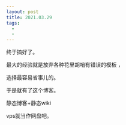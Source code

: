 ```yaml
---
layout: post
title: 2021.03.29
tags:
  - 
  - 
---
```


终于搞好了。

最大的经验就是放弃各种花里胡哨有错误的模板 ，

选择最容易省事儿的。

于是就有了这个博客。

静态博客+静态wiki

vps就当作网盘吧。